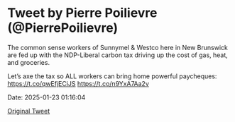 # Tweet by Pierre Poilievre (@PierrePoilievre)

The common sense workers of Sunnymel &amp; Westco here in New Brunswick are fed up with the NDP-Liberal carbon tax driving up the cost of gas, heat, and groceries.

Let’s axe the tax so ALL workers can bring home powerful paycheques: https://t.co/qwEfjECiJS https://t.co/n9YxA7Aa2v

Date: 2025-01-23 01:16:04

[Original Tweet](https://x.com/PierrePoilievre/status/1882235821442707935)
